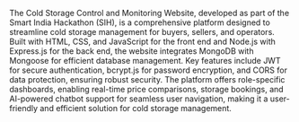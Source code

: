 The Cold Storage Control and Monitoring Website, developed as part of the Smart India Hackathon (SIH), is a comprehensive platform designed to streamline cold storage management for buyers, sellers, and operators. Built with HTML, CSS, and JavaScript for the front end and Node.js with Express.js for the back end, the website integrates MongoDB with Mongoose for efficient database management. Key features include JWT for secure authentication, bcrypt.js for password encryption, and CORS for data protection, ensuring robust security. The platform offers role-specific dashboards, enabling real-time price comparisons, storage bookings, and AI-powered chatbot support for seamless user navigation, making it a user-friendly and efficient solution for cold storage management.

